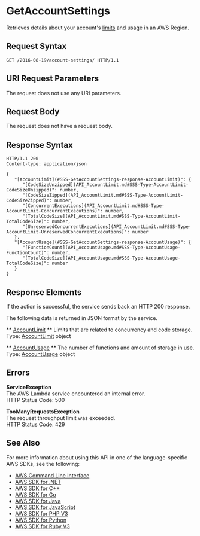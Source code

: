 # GetAccountSettings<a name="API_GetAccountSettings"></a>

Retrieves details about your account's [limits](https://docs.aws.amazon.com/lambda/latest/dg/limits.html) and usage in an AWS Region\.

## Request Syntax<a name="API_GetAccountSettings_RequestSyntax"></a>

```
GET /2016-08-19/account-settings/ HTTP/1.1
```

## URI Request Parameters<a name="API_GetAccountSettings_RequestParameters"></a>

The request does not use any URI parameters\.

## Request Body<a name="API_GetAccountSettings_RequestBody"></a>

The request does not have a request body\.

## Response Syntax<a name="API_GetAccountSettings_ResponseSyntax"></a>

```
HTTP/1.1 200
Content-type: application/json

{
   "[AccountLimit](#SSS-GetAccountSettings-response-AccountLimit)": { 
      "[CodeSizeUnzipped](API_AccountLimit.md#SSS-Type-AccountLimit-CodeSizeUnzipped)": number,
      "[CodeSizeZipped](API_AccountLimit.md#SSS-Type-AccountLimit-CodeSizeZipped)": number,
      "[ConcurrentExecutions](API_AccountLimit.md#SSS-Type-AccountLimit-ConcurrentExecutions)": number,
      "[TotalCodeSize](API_AccountLimit.md#SSS-Type-AccountLimit-TotalCodeSize)": number,
      "[UnreservedConcurrentExecutions](API_AccountLimit.md#SSS-Type-AccountLimit-UnreservedConcurrentExecutions)": number
   },
   "[AccountUsage](#SSS-GetAccountSettings-response-AccountUsage)": { 
      "[FunctionCount](API_AccountUsage.md#SSS-Type-AccountUsage-FunctionCount)": number,
      "[TotalCodeSize](API_AccountUsage.md#SSS-Type-AccountUsage-TotalCodeSize)": number
   }
}
```

## Response Elements<a name="API_GetAccountSettings_ResponseElements"></a>

If the action is successful, the service sends back an HTTP 200 response\.

The following data is returned in JSON format by the service\.

 ** [AccountLimit](#API_GetAccountSettings_ResponseSyntax) **   <a name="SSS-GetAccountSettings-response-AccountLimit"></a>
Limits that are related to concurrency and code storage\.  
Type: [AccountLimit](API_AccountLimit.md) object

 ** [AccountUsage](#API_GetAccountSettings_ResponseSyntax) **   <a name="SSS-GetAccountSettings-response-AccountUsage"></a>
The number of functions and amount of storage in use\.  
Type: [AccountUsage](API_AccountUsage.md) object

## Errors<a name="API_GetAccountSettings_Errors"></a>

 **ServiceException**   
The AWS Lambda service encountered an internal error\.  
HTTP Status Code: 500

 **TooManyRequestsException**   
The request throughput limit was exceeded\.  
HTTP Status Code: 429

## See Also<a name="API_GetAccountSettings_SeeAlso"></a>

For more information about using this API in one of the language\-specific AWS SDKs, see the following:
+  [AWS Command Line Interface](https://docs.aws.amazon.com/goto/aws-cli/lambda-2015-03-31/GetAccountSettings) 
+  [AWS SDK for \.NET](https://docs.aws.amazon.com/goto/DotNetSDKV3/lambda-2015-03-31/GetAccountSettings) 
+  [AWS SDK for C\+\+](https://docs.aws.amazon.com/goto/SdkForCpp/lambda-2015-03-31/GetAccountSettings) 
+  [AWS SDK for Go](https://docs.aws.amazon.com/goto/SdkForGoV1/lambda-2015-03-31/GetAccountSettings) 
+  [AWS SDK for Java](https://docs.aws.amazon.com/goto/SdkForJava/lambda-2015-03-31/GetAccountSettings) 
+  [AWS SDK for JavaScript](https://docs.aws.amazon.com/goto/AWSJavaScriptSDK/lambda-2015-03-31/GetAccountSettings) 
+  [AWS SDK for PHP V3](https://docs.aws.amazon.com/goto/SdkForPHPV3/lambda-2015-03-31/GetAccountSettings) 
+  [AWS SDK for Python](https://docs.aws.amazon.com/goto/boto3/lambda-2015-03-31/GetAccountSettings) 
+  [AWS SDK for Ruby V3](https://docs.aws.amazon.com/goto/SdkForRubyV3/lambda-2015-03-31/GetAccountSettings) 